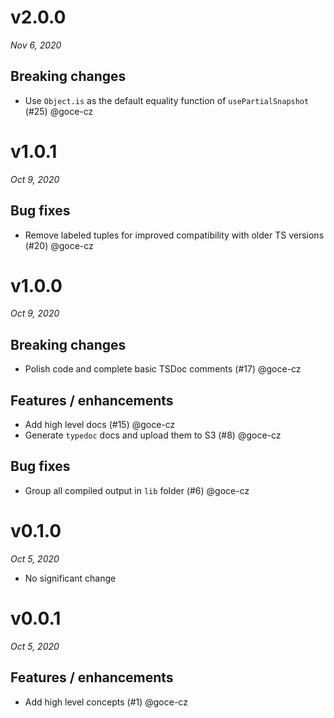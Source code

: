# v2.0.0
_Nov 6, 2020_

## Breaking changes

- Use `Object.is` as the default equality function of `usePartialSnapshot` (#25) @goce-cz 


# v1.0.1
_Oct 9, 2020_

## Bug fixes

- Remove labeled tuples for improved compatibility with older TS versions (#20) @goce-cz


# v1.0.0
_Oct 9, 2020_

## Breaking changes

- Polish code and complete basic TSDoc comments (#17) @goce-cz 

## Features / enhancements

- Add high level docs (#15) @goce-cz 
- Generate `typedoc` docs and upload them to S3 (#8) @goce-cz 

## Bug fixes

- Group all compiled output in `lib` folder (#6) @goce-cz 


# v0.1.0
_Oct 5, 2020_

* No significant change

# v0.0.1
_Oct 5, 2020_

## Features / enhancements

- Add high level concepts (#1) @goce-cz 


